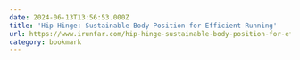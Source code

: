 ```yaml
---
date: 2024-06-13T13:56:53.000Z
title: 'Hip Hinge: Sustainable Body Position for Efficient Running'
url: https://www.irunfar.com/hip-hinge-sustainable-body-position-for-efficient-running
category: bookmark
---
```

